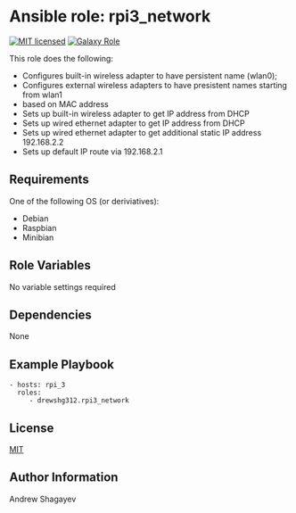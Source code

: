Ansible role: rpi3_network
=========

[![MIT licensed][mit-badge]][mit-link]
[![Galaxy Role][role-badge]][galaxy-link]

This role does the following:

 - Configures built-in wireless adapter to have persistent name (wlan0);
 - Configures external wireless adapters to have presistent names starting from wlan1
 - based on MAC address
 - Sets up built-in wireless adapter to get IP address from DHCP
 - Sets up wired ethernet adapter to get IP address from DHCP
 - Sets up wired ethernet adapter to get additional static IP address 192.168.2.2
 - Sets up default IP route via 192.168.2.1

Requirements
------------

One of the following OS (or deriviatives):
 - Debian
 - Raspbian
 - Minibian

Role Variables
--------------

No variable settings required

Dependencies
------------

None

Example Playbook
----------------

    - hosts: rpi_3
      roles:
         - drewshg312.rpi3_network

License
-------

[MIT][mit-link]

Author Information
------------------

Andrew Shagayev

[role-badge]: https://img.shields.io/badge/role-drew--kun.rpi3__network-green.svg
[galaxy-link]: https://galaxy.ansible.com/drew-kun/rpi3_network/
[mit-badge]: https://img.shields.io/badge/license-MIT-blue.svg
[mit-link]: https://raw.githubusercontent.com/drew-kun/ansible-rpi3_network/master/LICENSE
